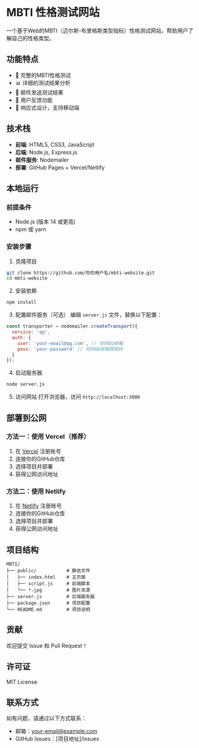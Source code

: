 # MBTI 性格测试网站

一个基于Web的MBTI（迈尔斯-布里格斯类型指标）性格测试网站，帮助用户了解自己的性格类型。

## 功能特点

- 🧠 完整的MBTI性格测试
- 📊 详细的测试结果分析
- 📧 邮件发送测试结果
- 💬 用户反馈功能
- 📱 响应式设计，支持移动端

## 技术栈

- **前端**: HTML5, CSS3, JavaScript
- **后端**: Node.js, Express.js
- **邮件服务**: Nodemailer
- **部署**: GitHub Pages + Vercel/Netlify

## 本地运行

### 前提条件

- Node.js (版本 14 或更高)
- npm 或 yarn

### 安装步骤

1. 克隆项目
```bash
git clone https://github.com/你的用户名/mbti-website.git
cd mbti-website
```

2. 安装依赖
```bash
npm install
```

3. 配置邮件服务（可选）
编辑 `server.js` 文件，替换以下配置：
```javascript
const transporter = nodemailer.createTransport({
  service: 'qq',
  auth: {
    user: 'your-email@qq.com', // 你的QQ邮箱
    pass: 'your-password' // 你的QQ邮箱授权码
  }
});
```

4. 启动服务器
```bash
node server.js
```

5. 访问网站
打开浏览器，访问 `http://localhost:3000`

## 部署到公网

### 方法一：使用 Vercel（推荐）

1. 在 [Vercel](https://vercel.com) 注册账号
2. 连接你的GitHub仓库
3. 选择项目并部署
4. 获得公网访问地址

### 方法二：使用 Netlify

1. 在 [Netlify](https://netlify.com) 注册账号
2. 连接你的GitHub仓库
3. 选择项目并部署
4. 获得公网访问地址

## 项目结构

```
MBTI/
├── public/           # 静态文件
│   ├── index.html    # 主页面
│   ├── script.js     # 前端脚本
│   └── *.jpg         # 图片资源
├── server.js         # 后端服务器
├── package.json      # 项目配置
└── README.md         # 项目说明
```

## 贡献

欢迎提交 Issue 和 Pull Request！

## 许可证

MIT License

## 联系方式

如有问题，请通过以下方式联系：
- 邮箱：your-email@example.com
- GitHub Issues：[项目地址]/issues 